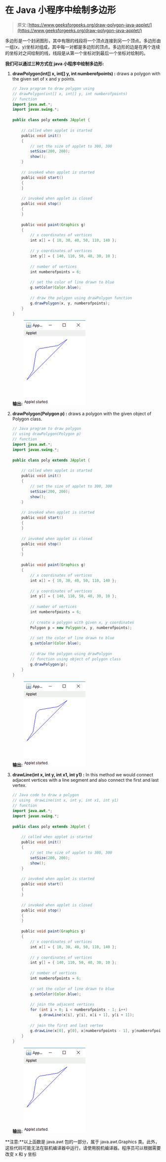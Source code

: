 # 在 Java 小程序中绘制多边形

> 原文:[https://www.geeksforgeeks.org/draw-polygon-java-applet/](https://www.geeksforgeeks.org/draw-polygon-java-applet/)

多边形是一个封闭图形，其中有限的线段将一个顶点连接到另一个顶点。多边形由一组(x，y)坐标对组成，其中每一对都是多边形的顶点。多边形的边是在两个连续的坐标对之间绘制的线，线段是从第一个坐标对到最后一个坐标对绘制的。

**我们可以通过三种方式在 java 小程序中绘制多边形:**

1.  **drawPolygon(int[] x, int[] y, int numberofpoints) :** draws a polygon with the given set of x and y points.

    ```java
    // Java program to draw polygon using
    // drawPolygon(int[] x, int[] y, int numberofpoints)
    // function
    import java.awt.*;
    import javax.swing.*;

    public class poly extends JApplet {

        // called when applet is started
        public void init()
        {
            // set the size of applet to 300, 300
            setSize(200, 200);
            show();
        }

        // invoked when applet is started
        public void start()
        {
        }

        // invoked when applet is closed
        public void stop()
        {
        }

        public void paint(Graphics g)
        {
            // x coordinates of vertices
            int x[] = { 10, 30, 40, 50, 110, 140 };

            // y coordinates of vertices
            int y[] = { 140, 110, 50, 40, 30, 10 };

            // number of vertices
            int numberofpoints = 6;

            // set the color of line drawn to blue
            g.setColor(Color.blue);

            // draw the polygon using drawPolygon function
            g.drawPolygon(x, y, numberofpoints);
        }
    }
    ```

    **输出:**
    ![](img/ff280a2605f7c4ad3161648bc116611c.png)

2.  **drawPolygon(Polygon p) :** draws a polygon with the given object of Polygon class.

    ```java
    // Java program to draw polygon
    // using drawPolygon(Polygon p)
    // function
    import java.awt.*;
    import javax.swing.*;

    public class poly extends JApplet {

        // called when applet is started
        public void init()
        {
            // set the size of applet to 300, 300
            setSize(200, 200);
            show();
        }

        // invoked when applet is started
        public void start()
        {
        }

        // invoked when applet is closed
        public void stop()
        {
        }

        public void paint(Graphics g)
        {
            // x coordinates of vertices
            int x[] = { 10, 30, 40, 50, 110, 140 };

            // y coordinates of vertices
            int y[] = { 140, 110, 50, 40, 30, 10 };

            // number of vertices
            int numberofpoints = 6;

            // create a polygon with given x, y coordinates
            Polygon p = new Polygon(x, y, numberofpoints);

            // set the color of line drawn to blue
            g.setColor(Color.blue);

            // draw the polygon using drawPolygon
            // function using object of polygon class
            g.drawPolygon(p);
        }
    }
    ```

    **输出:**
    ![](img/ff280a2605f7c4ad3161648bc116611c.png)

3.  **drawLine(int x, int y, int x1, int y1) :** In this method we would connect adjacent vertices with a line segment and also connect the first and last vertex.

    ```java
    // Java code to draw a polygon
    // using  drawLine(int x, int y, int x1, int y1)
    // function
    import java.awt.*;
    import javax.swing.*;

    public class poly extends JApplet {

        // called when applet is started
        public void init()
        {
            // set the size of applet to 300, 300
            setSize(200, 200);
            show();
        }

        // invoked when applet is started
        public void start()
        {
        }

        // invoked when applet is closed
        public void stop()
        {
        }

        public void paint(Graphics g)
        {
            // x coordinates of vertices
            int x[] = { 10, 30, 40, 50, 110, 140 };

            // y coordinates of vertices
            int y[] = { 140, 110, 50, 40, 30, 10 };

            // number of vertices
            int numberofpoints = 6;

            // set the color of line drawn to blue
            g.setColor(Color.blue);

            // join the adjacent vertices
            for (int i = 0; i < numberofpoints - 1; i++)
                g.drawLine(x[i], y[i], x[i + 1], y[i + 1]);

            // join the first and last vertex
            g.drawLine(x[0], y[0], x[numberofpoints - 1], y[numberofpoints - 1]);
        }
    }
    ```

    **输出:**
    ![](img/ff280a2605f7c4ad3161648bc116611c.png)

**注意:**以上函数是 java.awt 包的一部分，属于 java.awt.Graphics 类。此外，这些代码可能无法在联机编译器中运行，请使用脱机编译器。程序员可以根据需要改变 x 和 y 坐标
